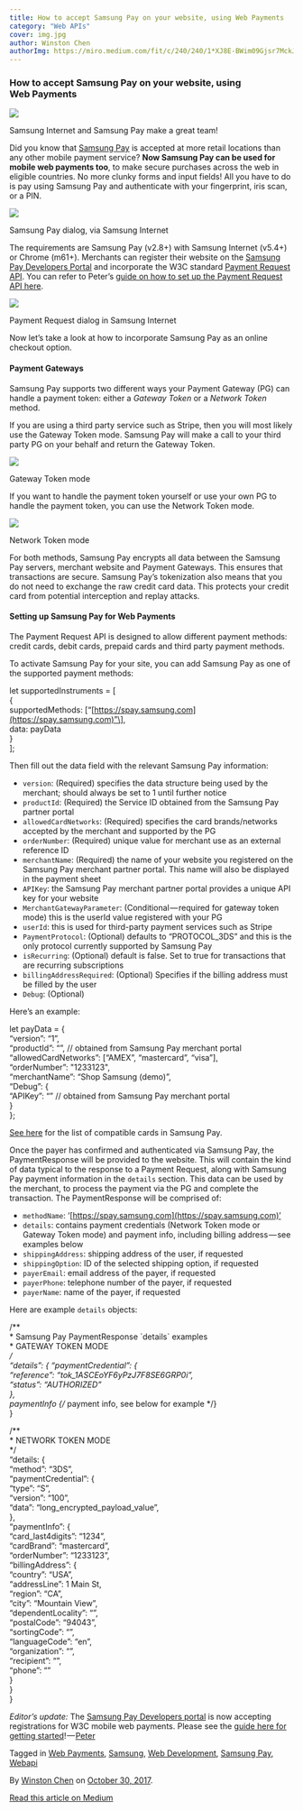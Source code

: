 ```yaml
---
title: How to accept Samsung Pay on your website, using Web Payments
category: "Web APIs"
cover: img.jpg
author: Winston Chen
authorImg: https://miro.medium.com/fit/c/240/240/1*XJ8E-BWim09Gjsr7MckJSQ.jpeg
---
```


### How to accept Samsung Pay on your website, using Web Payments

![](https://cdn-images-1.medium.com/max/800/1*MyC8z36t5PznhZGWKTnDPA.png)

Samsung Internet and Samsung Pay make a great team!

Did you know that [Samsung Pay](http://www.samsung.com/samsung-pay/) is accepted at more retail locations than any other mobile payment service? **Now Samsung Pay can be used for mobile web payments too**, to make secure purchases across the web in eligible countries. No more clunky forms and input fields! All you have to do is pay using Samsung Pay and authenticate with your fingerprint, iris scan, or a PIN.

![](https://cdn-images-1.medium.com/max/800/1*iK5ZMheh2rpQN-jcAjYATQ.png)

Samsung Pay dialog, via Samsung Internet

The requirements are Samsung Pay (v2.8+) with Samsung Internet (v5.4+) or Chrome (m61+). Merchants can register their website on the [Samsung Pay Developers Portal](https://pay.samsung.com/developers) and incorporate the W3C standard [Payment Request API](https://www.w3.org/blog/wpwg/2017/09/14/payment-request-api-now-being-implemented-in-all-major-browsers-advances-on-the-recommendation-track/). You can refer to Peter’s [guide on how to set up the Payment Request API here](https://medium.com/samsung-internet-dev/how-to-take-payments-on-the-web-with-the-payment-request-api-a523f6fc7c1f).

![](https://cdn-images-1.medium.com/max/800/1*xFF__RlmHNISyOz-nmcfdA.png)

Payment Request dialog in Samsung Internet

Now let’s take a look at how to incorporate Samsung Pay as an online checkout option.

#### Payment Gateways

Samsung Pay supports two different ways your Payment Gateway (PG) can handle a payment token: either a _Gateway Token_ or a _Network Token_ method.

If you are using a third party service such as Stripe, then you will most likely use the Gateway Token mode. Samsung Pay will make a call to your third party PG on your behalf and return the Gateway Token.

![](https://cdn-images-1.medium.com/max/1000/1*ERNkxT11tdVU4fYRjTbu_g.png)

Gateway Token mode

If you want to handle the payment token yourself or use your own PG to handle the payment token, you can use the Network Token mode.

![](https://cdn-images-1.medium.com/max/1000/1*sbCACAnvJRKWEShk_UJn3g.png)

Network Token mode

For both methods, Samsung Pay encrypts all data between the Samsung Pay servers, merchant website and Payment Gateways. This ensures that transactions are secure. Samsung Pay’s tokenization also means that you do not need to exchange the raw credit card data. This protects your credit card from potential interception and replay attacks.

#### Setting up Samsung Pay for Web Payments

The Payment Request API is designed to allow different payment methods: credit cards, debit cards, prepaid cards and third party payment methods.

To activate Samsung Pay for your site, you can add Samsung Pay as one of the supported payment methods:

let supportedInstruments = \[  
{  
  supportedMethods: \[“[https://spay.samsung.com](https://spay.samsung.com)”\],  
  data: payData  
}  
\];

Then fill out the data field with the relevant Samsung Pay information:

*   `version`: (Required) specifies the data structure being used by the merchant; should always be set to 1 until further notice
*   `productId`: (Required) the Service ID obtained from the Samsung Pay partner portal
*   `allowedCardNetworks`: (Required) specifies the card brands/networks accepted by the merchant and supported by the PG
*   `orderNumber`: (Required) unique value for merchant use as an external reference ID
*   `merchantName`: (Required) the name of your website you registered on the Samsung Pay merchant partner portal. This name will also be displayed in the payment sheet
*   `APIKey`: the Samsung Pay merchant partner portal provides a unique API key for your website
*   `MerchantGatewayParameter`: (Conditional — required for gateway token mode) this is the userId value registered with your PG
*   `userId`: this is used for third-party payment services such as Stripe
*   `PaymentProtocol`: (Optional) defaults to “PROTOCOL_3DS” and this is the only protocol currently supported by Samsung Pay
*   `isRecurring`: (Optional) default is false. Set to true for transactions that are recurring subscriptions
*   `billingAddressRequired`: (Optional) Specifies if the billing address must be filled by the user
*   `Debug`: (Optional)

Here’s an example:

let payData = {  
  “version”: “1”,  
  “productId”: “”, // obtained from Samsung Pay merchant portal  
  “allowedCardNetworks”: \[“AMEX”, “mastercard”, “visa”\],  
  “orderNumber”: "1233123",  
  “merchantName”: “Shop Samsung (demo)”,  
  “Debug”: {  
    “APIKey”: “” // obtained from Samsung Pay merchant portal  
  }  
};

[See here](https://www.samsung.com/us/samsung-pay/compatible-cards/) for the list of compatible cards in Samsung Pay.

Once the payer has confirmed and authenticated via Samsung Pay, the PaymentResponse will be provided to the website. This will contain the kind of data typical to the response to a Payment Request, along with Samsung Pay payment information in the `details` section. This data can be used by the merchant, to process the payment via the PG and complete the transaction. The PaymentResponse will be comprised of:

*   `methodName`: ‘[https://spay.samsung.com](https://spay.samsung.com)’
*   `details`: contains payment credentials (Network Token mode or Gateway Token mode) and payment info, including billing address — see examples below
*   `shippingAddress`: shipping address of the user, if requested
*   `shippingOption`: ID of the selected shipping option, if requested
*   `payerEmail`: email address of the payer, if requested
*   `payerPhone`: telephone number of the payer, if requested
*   `payerName`: name of the payer, if requested

Here are example `details` objects:

/**  
 \* Samsung Pay PaymentResponse \`details\` examples  
 \* GATEWAY TOKEN MODE  
 */  
“details”: {  “paymentCredential”: {  
    “reference”: “tok_1ASCEoYF6yPzJ7F8SE6GRP0i”,  
    “status”: “AUTHORIZED”  
  },  
  paymentInfo {/* payment info, see below for example */}  
}

/**  
 \* NETWORK TOKEN MODE  
 */  
“details: {  
  “method”: “3DS”,  
  “paymentCredential”: {  
    “type”: “S”,  
    “version”: “100”,  
    “data”: “long\_encrypted\_payload_value”,  
  },  
  “paymentInfo”: {  
    “card_last4digits”: “1234”,  
    “cardBrand”: “mastercard”,  
    “orderNumber”: “1233123”,  
    “billingAddress”: {  
      “country”: “USA”,  
      “addressLine”: 1 Main St,  
      “region”: “CA”,  
      “city”: “Mountain View”,  
      “dependentLocality”: “”,  
      “postalCode”: “94043”,  
      “sortingCode”: “”,  
      “languageCode”: “en”,  
      “organization”: “”,  
      “recipient”: “”,  
      “phone”: “”  
    }  
  }  
}

_Editor’s update:_ The [Samsung Pay Developers portal](https://pay.samsung.com/developers) is now accepting registrations for W3C mobile web payments. Please see the [guide here for getting started](https://developer.samsung.com/internet/android/web-payments-guide)! — [Peter](https://medium.com/u/27616666fa21)

Tagged in [Web Payments](https://medium.com/tag/web-payments), [Samsung](https://medium.com/tag/samsung), [Web Development](https://medium.com/tag/web-development), [Samsung Pay](https://medium.com/tag/samsung-pay), [Webapi](https://medium.com/tag/webapi)

By [Winston Chen](https://medium.com/@winstonchen1337) on [October 30, 2017](https://medium.com/p/c2fcd4d26c02).

[Read this article on Medium](https://medium.com/@winstonchen1337/how-to-accept-samsung-pay-on-your-website-using-web-payments-c2fcd4d26c02)
